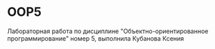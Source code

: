 # OOP5
Лабораторная работа по дисциплине "Объектно-ориентированное программирование" номер 5, выполнила Кубанова Ксения
